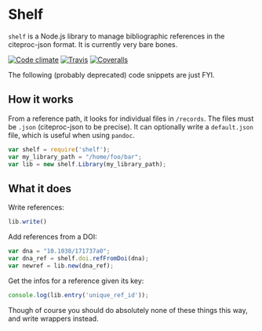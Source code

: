# Shelf

`shelf` is a Node.js library to manage bibliographic references in the
citeproc-json format. It is currently very bare bones.

[![Code climate](https://img.shields.io/codeclimate/github/tpoisot/shelf.svg)](https://codeclimate.com/github/tpoisot/shelf)
[![Travis](https://img.shields.io/travis/tpoisot/shelf.svg)](https://travis-ci.org/tpoisot/shelf)
[![Coveralls](https://img.shields.io/coveralls/tpoisot/shelf.svg)](https://coveralls.io/github/tpoisot/shelf)

The following (probably deprecated) code snippets are just FYI.

## How it works

From a reference path, it looks for individual files in `/records`. The files
must be `.json` (citeproc-json to be precise). It can optionally write a
`default.json` file, which is useful when using `pandoc`.

~~~ javascript
var shelf = require('shelf');
var my_library_path = "/home/foo/bar";
var lib = new shelf.Library(my_library_path);
~~~

## What it does

Write references:

~~~ javascript
lib.write()
~~~

Add references from a DOI:

~~~ javascript
var dna = "10.1038/171737a0";
var dna_ref = shelf.doi.refFromDoi(dna);
var newref = lib.new(dna_ref);
~~~

Get the infos for a reference given its key:

~~~ javascript
console.log(lib.entry('unique_ref_id'));
~~~

Though of course you should do absolutely none of these things this way, and
write wrappers instead.
